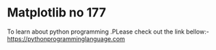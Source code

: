 # Matplotlib no 177 

To learn about python programming .PLease check out the link bellow:-
https://pythonprogramminglanguage.com


